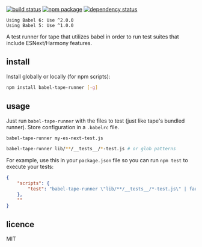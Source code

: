[![build status](https://img.shields.io/travis/wavded/babel-tape-runner.svg?style=flat-square)](https://travis-ci.org/wavded/babel-tape-runner) [![npm package](https://img.shields.io/npm/v/babel-tape-runner.svg?style=flat-square)](https://www.npmjs.org/package/babel-tape-runner) [![dependency status](https://img.shields.io/david/wavded/babel-tape-runner.svg?style=flat-square)](https://david-dm.org/wavded/babel-tape-runner)

```
Using Babel 6: Use ^2.0.0
Using Babel 5: Use ^1.0.0
```

A test runner for tape that utilizes babel in order to run test suites that include ESNext/Harmony features.

## install

Install globally or locally (for npm scripts):

```sh
npm install babel-tape-runner [-g]
```

## usage

Just run `babel-tape-runner` with the files to test (just like tape's bundled runner).  Store configuration in a `.babelrc` file.

```sh
babel-tape-runner my-es-next-test.js

babel-tape-runner lib/**/__tests__/*-test.js # or glob patterns
```

For example, use this in your `package.json` file so you can run `npm test` to execute your tests:
```json
{
    "scripts": {
        "test": "babel-tape-runner \"lib/**/__tests__/*-test.js\" | faucet"
    },
    ""
}
```

## licence

MIT
